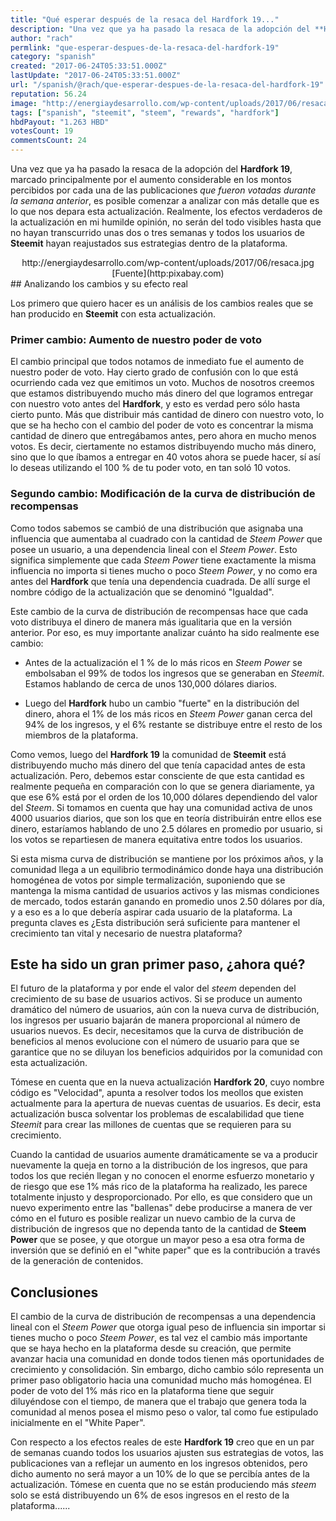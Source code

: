 ```yaml
---
title: "Qué esperar después de la resaca del Hardfork 19..."
description: "Una vez que ya ha pasado la resaca de la adopción del **Hardfork 19**, marcado principalmente por el aumento considerable en los montos percibidos por..."
author: "rach"
permlink: "que-esperar-despues-de-la-resaca-del-hardfork-19"
category: "spanish"
created: "2017-06-24T05:33:51.000Z"
lastUpdate: "2017-06-24T05:33:51.000Z"
url: "/spanish/@rach/que-esperar-despues-de-la-resaca-del-hardfork-19"
reputation: 56.24
image: "http://energiaydesarrollo.com/wp-content/uploads/2017/06/resaca.jpg"
tags: ["spanish", "steemit", "steem", "rewards", "hardfork"]
hbdPayout: "1.263 HBD"
votesCount: 19
commentsCount: 24
---
```


Una vez que ya ha pasado la resaca de la adopción del **Hardfork 19**, marcado principalmente por el aumento considerable en los montos percibidos por cada una de las publicaciones *que fueron votadas durante la semana anterior*, es posible comenzar a analizar con más detalle que es lo que nos depara esta actualización. Realmente, los efectos verdaderos de la actualización en mi humilde opinión, no serán del todo visibles hasta que no hayan transcurrido unas dos o tres semanas  y todos los usuarios de **Steemit** hayan reajustados sus estrategias dentro de la plataforma.

<center>http://energiaydesarrollo.com/wp-content/uploads/2017/06/resaca.jpg</center>
<center>[Fuente](http:pixabay.com)</center>
## Analizando los cambios y su efecto real

Los primero que quiero hacer es un análisis de los cambios reales que se han producido en **Steemit** con esta actualización. 

### Primer cambio: Aumento de nuestro poder de voto
El cambio principal que todos notamos de inmediato fue el aumento de nuestro poder de voto. Hay cierto grado de confusión con lo que está ocurriendo cada vez que emitimos un voto. Muchos de nosotros creemos que estamos distribuyendo mucho más dinero del que logramos entregar con nuestro voto antes del **Hardfork**, y esto es verdad pero sólo hasta cierto punto. Más que distribuir más cantidad de dinero con nuestro voto, lo que se ha hecho con el cambio del poder de voto es concentrar la misma cantidad de dinero que entregábamos antes, pero ahora en mucho menos votos. Es decir, ciertamente no estamos distribuyendo mucho más dinero, sino que lo que íbamos a entregar en 40 votos ahora se puede hacer, sí así lo deseas utilizando el 100 % de tu poder voto, en tan soló 10 votos.

### Segundo cambio: Modificación de la curva de distribución de recompensas
Como todos sabemos se cambió de una distribución que asignaba una influencia que aumentaba al cuadrado con la cantidad de *Steem Power* que posee un usuario, a una dependencia lineal con el *Steem Power*. Esto significa simplemente que cada *Steem Power* tiene exactamente la misma influencia no importa si tienes mucho o poco *Steem Power*, y no como era antes del **Hardfork** que tenía una dependencia cuadrada. De allí surge el nombre código de la actualización que se denominó "Igualdad".

Este cambio de la curva de distribución de recompensas hace que cada voto distribuya el dinero de manera más igualitaria que en la versión anterior. Por eso, es muy importante analizar cuánto ha sido realmente ese cambio:
- Antes de la actualización el 1 % de lo más ricos en *Steem Power* se embolsaban el 99% de todos los ingresos que se generaban en *Steemit*. Estamos hablando de cerca de unos 130,000 dólares diarios. 

- Luego del **Hardfork** hubo un cambio "fuerte" en la distribución del dinero, ahora el 1% de los más ricos en *Steem Power* ganan cerca del 94% de los ingresos,  y el 6% restante se distribuye entre el resto de los miembros de la plataforma. 

Como vemos, luego del **Hardfork 19** la comunidad de **Steemit** está distribuyendo mucho más dinero del que tenía capacidad antes de esta actualización. Pero, debemos estar consciente de que esta cantidad es realmente pequeña en comparación con lo que se genera diariamente, ya que ese 6% está por el orden de los 10,000 dólares dependiendo del valor del *Steem*. Si tomamos en cuenta que hay una comunidad activa de unos 4000 usuarios diarios, que son los que en teoría distribuirán entre ellos ese dinero, estaríamos hablando de uno 2.5 dólares en promedio por usuario, si los votos se repartiesen de manera equitativa entre todos los usuarios. 

Si esta misma curva de distribución se mantiene por los próximos años, y la comunidad llega a un equilibrio termodinámico donde haya una distribución homogénea de votos por simple termalización, suponiendo que se mantenga la misma cantidad de usuarios activos y las mismas condiciones de mercado, todos estarán ganando en promedio unos 2.50 dólares por día, y a eso es a lo que debería aspirar cada usuario de la plataforma. La pregunta claves es ¿Esta distribución será suficiente para mantener el crecimiento tan vital y necesario de nuestra plataforma?

## Este ha sido un gran primer paso, ¿ahora qué?
El futuro de la plataforma y por ende el valor del *steem* dependen del crecimiento de su base de usuarios activos. Si se produce un aumento dramático del número de usuarios, aún con la nueva curva de distribución, los ingresos per usuario bajarán de manera proporcional al número de usuarios nuevos. Es decir, necesitamos que la curva de distribución de beneficios al menos evolucione con el número de usuario para que se garantice que no se diluyan los beneficios adquiridos por la comunidad con esta actualización. 

Tómese en cuenta que en la nueva actualización **Hardfork 20**, cuyo nombre código es "Velocidad", apunta a resolver todos los meollos que existen actualmente para la apertura de nuevas cuentas de usuarios. Es decir, esta actualización busca solventar los problemas de escalabilidad que tiene  *Steemit* para crear las millones de cuentas que se requieren para su crecimiento.

Cuando la cantidad de usuarios aumente dramáticamente se va a producir nuevamente la queja en torno a la distribución de los ingresos, que para todos los que recién llegan y no conocen el enorme esfuerzo monetario y de riesgo que ese 1% más rico de la plataforma ha realizado, les parece totalmente injusto y desproporcionado. Por ello, es que considero que un nuevo experimento entre las "ballenas" debe producirse a manera de ver cómo en el futuro es posible realizar un nuevo cambio de la curva de distribución de ingresos que no dependa tanto de la cantidad de **Steem Power** que se posee, y que otorgue un mayor peso a esa otra forma de inversión que se definió en el "white paper" que es la contribución a través de la generación de contenidos. 


## Conclusiones
El cambio de la curva de distribución de recompensas a una dependencia lineal con el *Steem Power* que otorga igual peso de influencia sin importar si tienes mucho o poco *Steem Power*, es tal vez el cambio más importante que se haya hecho en la plataforma desde su creación, que permite avanzar hacia una comunidad en donde todos tienen más oportunidades de crecimiento y consolidación. Sin embargo, dicho cambio sólo representa un primer paso obligatorio hacia una comunidad mucho más homogénea. El poder de voto del 1% más rico en la plataforma tiene que seguir diluyéndose con el tiempo, de manera que el trabajo que genera toda la comunidad al menos posea el mismo peso o valor, tal como fue estipulado inicialmente en el "White Paper".

Con respecto a los efectos reales de este **Hardfork 19** creo que en un par de semanas cuando todos los usuarios ajusten sus estrategias de votos, las publicaciones van a reflejar un aumento en los ingresos obtenidos, pero dicho aumento no será mayor a un 10% de lo que se percibía antes de la actualización. Tómese en cuenta que no se están produciendo más *steem* solo se está distribuyendo un 6% de esos ingresos en el resto de la plataforma......